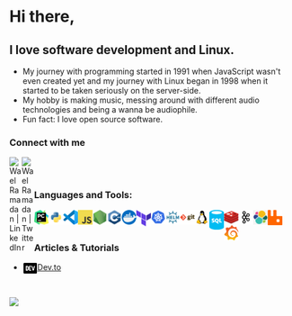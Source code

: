 # Hi there,

## I love software development and Linux.

- My journey with programming started in 1991 when JavaScript wasn't even created yet and my journey with Linux began in 1998 when it started to be taken seriously on the server-side.
- My hobby is making music, messing around with different audio technologies and being a wanna be audiophile.
- Fun fact: I love open source software.

### Connect with me

[<img align="left" alt="Wael Ramadan | LinkedIn" width="22px" src="https://cdn.jsdelivr.net/npm/simple-icons@v3/icons/linkedin.svg" />][linkedin]
[<img align="left" alt="Wael Ramadan | Twitter" width="22px" src="https://cdn.jsdelivr.net/npm/simple-icons@v3/icons/twitter.svg" />][twitter]

<br />
<br />

### Languages and Tools:

<img align="left" alt="PyCharm" width="26px" src="https://github.com/WMRamadan/wmramadan/blob/main/images/pycharm_icon.png" />
<img align="left" alt="Python" width="26px" src="https://raw.githubusercontent.com/github/explore/80688e429a7d4ef2fca1e82350fe8e3517d3494d/topics/python/python.png" />
<img align="left" alt="Visual Studio Code" width="26px" src="https://raw.githubusercontent.com/github/explore/80688e429a7d4ef2fca1e82350fe8e3517d3494d/topics/visual-studio-code/visual-studio-code.png" />
<img align="left" alt="JavaScript" width="26px" src="https://raw.githubusercontent.com/github/explore/80688e429a7d4ef2fca1e82350fe8e3517d3494d/topics/javascript/javascript.png" />
<img align="left" alt="Node.js" width="26px" src="https://raw.githubusercontent.com/github/explore/80688e429a7d4ef2fca1e82350fe8e3517d3494d/topics/nodejs/nodejs.png" />
<img align="left" alt="C Plus Plus" width="26px" src="https://raw.githubusercontent.com/github/explore/80688e429a7d4ef2fca1e82350fe8e3517d3494d/topics/cpp/cpp.png" />
<img align="left" alt="Docker" width="26px" src="https://github.com/WMRamadan/wmramadan/blob/main/images/docker_icon.png" />
<img align="left" alt="Terraform" width="26px" src="https://github.com/WMRamadan/wmramadan/blob/main/images/terraform_icon.png" />
<img align="left" alt="Kubernetes" width="26px" src="https://github.com/WMRamadan/wmramadan/blob/main/images/kubernetes_icon.png" />
<img align="left" alt="Helm" width="26px" src="https://github.com/WMRamadan/wmramadan/blob/main/images/helm_icon.png" />
<img align="left" alt="Git" width="26px" src="https://raw.githubusercontent.com/github/explore/80688e429a7d4ef2fca1e82350fe8e3517d3494d/topics/git/git.png" />
<img align="left" alt="Linux" width="26px" src="https://raw.githubusercontent.com/github/explore/80688e429a7d4ef2fca1e82350fe8e3517d3494d/topics/linux/linux.png" />
<img align="left" alt="SQL" width="26px" src="https://github.com/WMRamadan/wmramadan/blob/main/images/sql_icon.png" />
<img align="left" alt="Redis" width="26px" src="https://github.com/WMRamadan/wmramadan/blob/main/images/redis_icon.png" />
<img align="left" alt="Kafka" width="26px" src="https://github.com/WMRamadan/wmramadan/blob/main/images/kafka_icon.png" />
<img align="left" alt="Elasticsearch" width="26px" src="https://github.com/WMRamadan/wmramadan/blob/main/images/elasticsearch_icon.png" />
<img align="left" alt="RabbitMQ" width="26px" src="https://github.com/WMRamadan/wmramadan/blob/main/images/rabbitmq_icon.png" />
<img align="left" alt="Grafana" width="26px" src="https://github.com/WMRamadan/wmramadan/blob/main/images/grafana_icon.png" />

<br />
<br />

[linkedin]: https://www.linkedin.com/in/wael-ramadan-07492622/
[twitter]: https://twitter.com/WMRamadan

### Articles & Tutorials

- <img align="left" alt="DevTo" width="26px" src="https://github.com/WMRamadan/wmramadan/blob/main/images/devto_logo.png" />[Dev.to](https://dev.to/wmramadan)

<br />

![](https://komarev.com/ghpvc/?username=wmramadan&style=flat-square)
